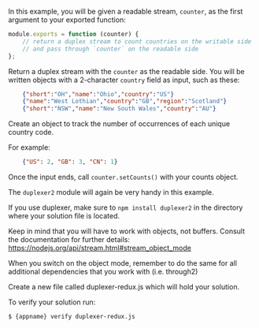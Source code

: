 In this example, you will be given a readable stream, `counter`, as the first
argument to your exported function:

```js
module.exports = function (counter) {
    // return a duplex stream to count countries on the writable side
    // and pass through `counter` on the readable side
};
```

Return a duplex stream with the `counter` as the readable side. You will be
written objects with a 2-character `country` field as input, such as these:

```json
    {"short":"OH","name":"Ohio","country":"US"}
    {"name":"West Lothian","country":"GB","region":"Scotland"}
    {"short":"NSW","name":"New South Wales","country":"AU"}
```

Create an object to track the number of occurrences of each unique country code.

For example:
```json
    {"US": 2, "GB": 3, "CN": 1}
```

Once the input ends, call `counter.setCounts()` with your counts object.

The `duplexer2` module will again be very handy in this example.

If you use duplexer, make sure to `npm install duplexer2` in the directory where
your solution file is located.

Keep in mind that you will have to work with objects, not buffers.
Consult the documentation for further details:
https://nodejs.org/api/stream.html#stream_object_mode

When you switch on the object mode, remember to do the same for all 
additional dependencies that you work with (i.e. through2)

Create a new file called duplexer-redux.js which will hold your solution.

To verify your solution run:

```sh
$ {appname} verify duplexer-redux.js
```